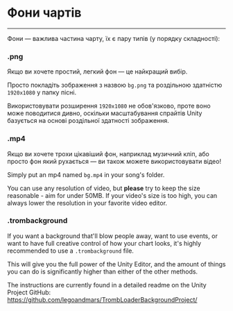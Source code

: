 # Фони чартів
---

Фони — важлива частина чарту, їх є пару типів (у порядку складності):

### .png

Якщо ви хочете простий, легкий фон — це найкращий вибір.

Просто покладіть зображення з назвою `bg.png` та роздільною здатністю `1920x1080` у папку пісні.

Використовувати розширення `1920x1080` не обов'язково, проте воно може поводитися дивно, оскільки масштабування спрайтів Unity базується на основі роздільної здатності зображення.

### .mp4

Якщо ви хочете трохи цікавіший фон, наприклад музичний кліп, або просто фон який рухається — ви також можете використовувати відео!

Simply put an mp4 named `bg.mp4` in your song's folder.

You can use any resolution of video, but **please** try to keep the size reasonable - aim for under 50MB. If your video's size is too high, you can always lower the resolution in your favorite video editor.

### .trombackground

If you want a background that'll blow people away, want to use events, or want to have full creative control of how your chart looks, it's highly recommended to use a `.trombackground` file.

This will give you the full power of the Unity Editor, and the amount of things you can do is significantly higher than either of the other methods.

The instructions are currently found in a detailed readme on the Unity Project GitHub: <https://github.com/legoandmars/TrombLoaderBackgroundProject/>
